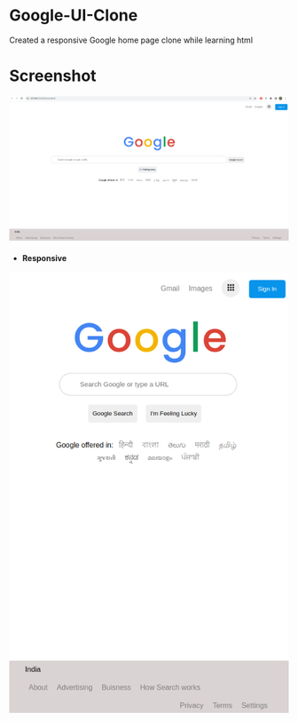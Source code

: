 # Google-UI-Clone
Created  a responsive Google home page clone while learning html

# Screenshot
![Screenshot#1](Screenshot3.png)
* #### Responsive
![Screenshot#2](Screenshot4.png)
